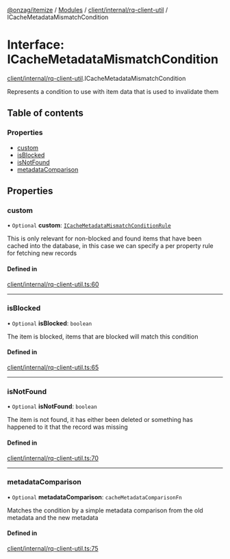 [@onzag/itemize](../README.md) / [Modules](../modules.md) / [client/internal/rq-client-util](../modules/client_internal_rq_client_util.md) / ICacheMetadataMismatchCondition

# Interface: ICacheMetadataMismatchCondition

[client/internal/rq-client-util](../modules/client_internal_rq_client_util.md).ICacheMetadataMismatchCondition

Represents a condition to use with item data
that is used to invalidate them

## Table of contents

### Properties

- [custom](client_internal_rq_client_util.ICacheMetadataMismatchCondition.md#custom)
- [isBlocked](client_internal_rq_client_util.ICacheMetadataMismatchCondition.md#isblocked)
- [isNotFound](client_internal_rq_client_util.ICacheMetadataMismatchCondition.md#isnotfound)
- [metadataComparison](client_internal_rq_client_util.ICacheMetadataMismatchCondition.md#metadatacomparison)

## Properties

### custom

• `Optional` **custom**: [`ICacheMetadataMismatchConditionRule`](client_internal_rq_client_util.ICacheMetadataMismatchConditionRule.md)

This is only relevant for non-blocked and found items
that have been cached into the database, in this case
we can specify a per property rule for fetching new records

#### Defined in

[client/internal/rq-client-util.ts:60](https://github.com/onzag/itemize/blob/73e0c39e/client/internal/rq-client-util.ts#L60)

___

### isBlocked

• `Optional` **isBlocked**: `boolean`

The item is blocked, items that are blocked will match
this condition

#### Defined in

[client/internal/rq-client-util.ts:65](https://github.com/onzag/itemize/blob/73e0c39e/client/internal/rq-client-util.ts#L65)

___

### isNotFound

• `Optional` **isNotFound**: `boolean`

The item is not found, it has either been deleted or
something has happened to it that the record was missing

#### Defined in

[client/internal/rq-client-util.ts:70](https://github.com/onzag/itemize/blob/73e0c39e/client/internal/rq-client-util.ts#L70)

___

### metadataComparison

• `Optional` **metadataComparison**: `cacheMetadataComparisonFn`

Matches the condition by a simple metadata comparison
from the old metadata and the new metadata

#### Defined in

[client/internal/rq-client-util.ts:75](https://github.com/onzag/itemize/blob/73e0c39e/client/internal/rq-client-util.ts#L75)
